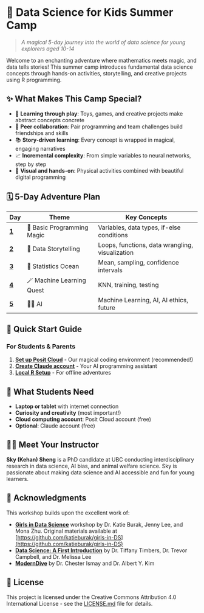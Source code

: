 # 🌟 Data Science for Kids Summer Camp

> *A magical 5-day journey into the world of data science for young explorers aged 10-14*

Welcome to an enchanting adventure where mathematics meets magic, and data tells stories! This summer camp introduces fundamental data science concepts through hands-on activities, storytelling, and creative projects using R programming.

## ✨ What Makes This Camp Special?

- 🎯 **Learning through play**: Toys, games, and creative projects make abstract concepts concrete
- 🤝 **Peer collaboration**: Pair programming and team challenges build friendships and skills
- 📚 **Story-driven learning**: Every concept is wrapped in magical, engaging narratives
- 📈 **Incremental complexity**: From simple variables to neural networks, step by step
- 🎨 **Visual and hands-on**: Physical activities combined with beautiful digital programming

## 🗓️ 5-Day Adventure Plan

| Day | Theme | Key Concepts |
|-----|-------|--------------|
| **[1](docs/day01/)** | 🏰 Basic Programming Magic | Variables, data types, if-else conditions |
| **[2](docs/day02/)** | 🎨 Data Storytelling | Loops, functions, data wrangling, visualization |
| **[3](docs/day03/)** | 🌊 Statistics Ocean | Mean, sampling, confidence intervals |
| **[4](docs/day04/)** | 🪄 Machine Learning Quest | KNN, training, testing |
| **[5](docs/day05/)** | 🧙‍♀️ AI | Machine Learning, AI, AI ethics, future |


## 🚀 Quick Start Guide

### For Students & Parents

1. **[Set up Posit Cloud](docs/setup/posit-cloud-setup.md)** - Our magical coding environment (recommended!)
2. **[Create Claude account](docs/setup/claude-setup.md)** - Your AI programming assistant
3. **[Local R Setup](docs/setup/local-rstudio-setup.md)** - For offline adventures

## 🎒 What Students Need

- **Laptop or tablet** with internet connection
- **Curiosity and creativity** (most important!)
- **Cloud computing account**: Posit Cloud account (free)
- **Optional**: Claude account (free)

## 👩‍🏫 Meet Your Instructor

**Sky (Kehan) Sheng** is a PhD candidate at UBC conducting interdisciplinary research in data science, AI bias, and animal welfare science. Sky is passionate about making data science and AI accessible and fun for young learners.

## 🙏 Acknowledgments

This workshop builds upon the excellent work of:
- [**Girls in Data Science**](https://katieburak.github.io/girls-in-DS/) workshop by Dr. Katie Burak, Jenny Lee, and Mona Zhu. Original materials available at [https://github.com/katieburak/girls-in-DS](https://github.com/katieburak/girls-in-DS)
- [**Data Science: A First Introduction**](https://datasciencebook.ca/) by Dr. Tiffany Timbers, Dr. Trevor Campbell, and Dr. Melissa Lee
- [**ModernDive**](https://moderndive.com/index.html) by Dr. Chester Ismay and Dr. Albert Y. Kim

## 📜 License

This project is licensed under the Creative Commons Attribution 4.0 International License - see the [LICENSE.md](LICENSE.md) file for details.
